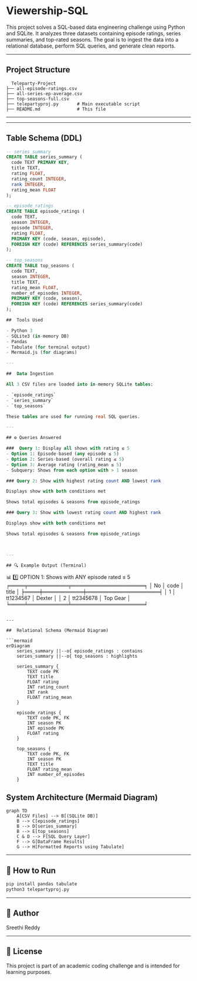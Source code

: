 # Viewership-SQL
This project solves a SQL-based data engineering challenge using Python and SQLite. It analyzes three datasets containing episode ratings, series summaries, and top-rated seasons. The goal is to ingest the data into a relational database, perform SQL queries, and generate clean reports.

---

##  Project Structure

```
  Teleparty-Project
├── all-episode-ratings.csv
├── all-series-ep-average.csv
├── top-seasons-full.csv
├── telepartyproj.py       # Main executable script
├── README.md              # This file
```

---


---

##  Table Schema (DDL)

```sql
-- series_summary
CREATE TABLE series_summary (
  code TEXT PRIMARY KEY,
  title TEXT,
  rating FLOAT,
  rating_count INTEGER,
  rank INTEGER,
  rating_mean FLOAT
);

-- episode_ratings
CREATE TABLE episode_ratings (
  code TEXT,
  season INTEGER,
  episode INTEGER,
  rating FLOAT,
  PRIMARY KEY (code, season, episode),
  FOREIGN KEY (code) REFERENCES series_summary(code)
);

-- top_seasons
CREATE TABLE top_seasons (
  code TEXT,
  season INTEGER,
  title TEXT,
  rating_mean FLOAT,
  number_of_episodes INTEGER,
  PRIMARY KEY (code, season),
  FOREIGN KEY (code) REFERENCES series_summary(code)
);

##  Tools Used

- Python 3
- SQLite3 (in-memory DB)
- Pandas
- Tabulate (for terminal output)
- Mermaid.js (for diagrams)

---

##  Data Ingestion

All 3 CSV files are loaded into in-memory SQLite tables:

- `episode_ratings`
- `series_summary`
- `top_seasons`

These tables are used for running real SQL queries.

---

## ⚙️ Queries Answered

###  Query 1: Display all shows with rating ≤ 5
- Option 1: Episode-based (any episode ≤ 5)
- Option 2: Series-based (overall rating ≤ 5)
- Option 3: Average rating (rating_mean ≤ 5)
- Subquery: Shows from each option with > 1 season

### Query 2: Show with highest rating count AND lowest rank

Displays show with both conditions met

Shows total episodes & seasons from episode_ratings

### Query 3: Show with lowest rating count AND highest rank

Displays show with both conditions met

Shows total episodes & seasons from episode_ratings



---

## 🔍 Example Output (Terminal)

```
📊 1️⃣ OPTION 1: Shows with ANY episode rated ≤ 5
╒════╤═══════════╤════════════════════╕
│ No │ code      │ title              │
╞════╪═══════════╪════════════════════╡
│  1 │ tt1234567 │ Dexter             │
│  2 │ tt2345678 │ Top Gear           │
╘════╧═══════════╧════════════════════╛
```

---

##  Relational Schema (Mermaid Diagram)

```mermaid
erDiagram
    series_summary ||--o{ episode_ratings : contains
    series_summary ||--o{ top_seasons : highlights

    series_summary {
        TEXT code PK
        TEXT title
        FLOAT rating
        INT rating_count
        INT rank
        FLOAT rating_mean
    }

    episode_ratings {
        TEXT code PK, FK
        INT season PK
        INT episode PK
        FLOAT rating
    }

    top_seasons {
        TEXT code PK, FK
        INT season PK
        TEXT title
        FLOAT rating_mean
        INT number_of_episodes
    }
```
##  System Architecture (Mermaid Diagram)

```mermaid
graph TD
    A[CSV Files] --> B[(SQLite DB)]
    B --> C[episode_ratings]
    B --> D[series_summary]
    B --> E[top_seasons]
    C & D --> F[SQL Query Layer]
    F --> G[DataFrame Results]
    G --> H[Formatted Reports using Tabulate]
```

---

## 🚀 How to Run

```bash
pip install pandas tabulate
python3 telepartyproj.py
```

---

## 👤 Author
Sreethi Reddy

---

## 📄 License
This project is part of an academic coding challenge and is intended for learning purposes.
